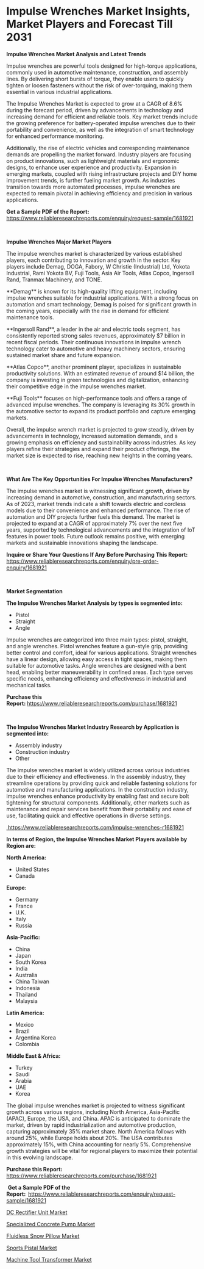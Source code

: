 <p><h1>Impulse Wrenches Market Insights, Market Players and Forecast Till 2031</h1></p><p><strong>Impulse Wrenches Market Analysis and Latest Trends</strong></p>
<p><p>Impulse wrenches are powerful tools designed for high-torque applications, commonly used in automotive maintenance, construction, and assembly lines. By delivering short bursts of torque, they enable users to quickly tighten or loosen fasteners without the risk of over-torquing, making them essential in various industrial applications. </p><p>The Impulse Wrenches Market is expected to grow at a CAGR of 8.6% during the forecast period, driven by advancements in technology and increasing demand for efficient and reliable tools. Key market trends include the growing preference for battery-operated impulse wrenches due to their portability and convenience, as well as the integration of smart technology for enhanced performance monitoring. </p><p>Additionally, the rise of electric vehicles and corresponding maintenance demands are propelling the market forward. Industry players are focusing on product innovations, such as lightweight materials and ergonomic designs, to enhance user experience and productivity. Expansion in emerging markets, coupled with rising infrastructure projects and DIY home improvement trends, is further fueling market growth. As industries transition towards more automated processes, impulse wrenches are expected to remain pivotal in achieving efficiency and precision in various applications.</p></p>
<p><strong>Get a Sample PDF of the Report:&nbsp;</strong> <a href="https://www.reliableresearchreports.com/enquiry/request-sample/1681921?utm_campaign=114&utm_medium=2&utm_source=Github&utm_content=ia&utm_term=29102024&utm_id=impulse-wrenches">https://www.reliableresearchreports.com/enquiry/request-sample/1681921</a></p>
<p>&nbsp;</p>
<p><strong>Impulse Wrenches Major Market Players</strong></p>
<p><p>The impulse wrenches market is characterized by various established players, each contributing to innovation and growth in the sector. Key players include Demag, DOGA, Fabory, W Christie (Industrial) Ltd, Yokota Industrial, Rami Yokota BV, Fuji Tools, Asia Air Tools, Atlas Copco, Ingersoll Rand, Tranmax Machinery, and TONE.</p><p>**Demag** is known for its high-quality lifting equipment, including impulse wrenches suitable for industrial applications. With a strong focus on automation and smart technology, Demag is poised for significant growth in the coming years, especially with the rise in demand for efficient maintenance tools.</p><p>**Ingersoll Rand**, a leader in the air and electric tools segment, has consistently reported strong sales revenues, approximately $7 billion in recent fiscal periods. Their continuous innovations in impulse wrench technology cater to automotive and heavy machinery sectors, ensuring sustained market share and future expansion.</p><p>**Atlas Copco**, another prominent player, specializes in sustainable productivity solutions. With an estimated revenue of around $14 billion, the company is investing in green technologies and digitalization, enhancing their competitive edge in the impulse wrenches market.</p><p>**Fuji Tools** focuses on high-performance tools and offers a range of advanced impulse wrenches. The company is leveraging its 30% growth in the automotive sector to expand its product portfolio and capture emerging markets.</p><p>Overall, the impulse wrench market is projected to grow steadily, driven by advancements in technology, increased automation demands, and a growing emphasis on efficiency and sustainability across industries. As key players refine their strategies and expand their product offerings, the market size is expected to rise, reaching new heights in the coming years.</p></p>
<p>&nbsp;</p>
<p><strong>What Are The Key Opportunities For Impulse Wrenches Manufacturers?</strong></p>
<p><p>The impulse wrenches market is witnessing significant growth, driven by increasing demand in automotive, construction, and manufacturing sectors. As of 2023, market trends indicate a shift towards electric and cordless models due to their convenience and enhanced performance. The rise of automation and DIY projects further fuels this demand. The market is projected to expand at a CAGR of approximately 7% over the next five years, supported by technological advancements and the integration of IoT features in power tools. Future outlook remains positive, with emerging markets and sustainable innovations shaping the landscape.</p></p>
<p><strong>Inquire or Share Your Questions If Any Before Purchasing This Report:</strong> <a href="https://www.reliableresearchreports.com/enquiry/pre-order-enquiry/1681921?utm_campaign=114&utm_medium=2&utm_source=Github&utm_content=ia&utm_term=29102024&utm_id=impulse-wrenches">https://www.reliableresearchreports.com/enquiry/pre-order-enquiry/1681921</a></p>
<p>&nbsp;</p>
<p><strong>Market Segmentation</strong></p>
<p><strong>The Impulse Wrenches Market Analysis by types is segmented into:</strong></p>
<p><ul><li>Pistol</li><li>Straight</li><li>Angle</li></ul></p>
<p><p>Impulse wrenches are categorized into three main types: pistol, straight, and angle wrenches. Pistol wrenches feature a gun-style grip, providing better control and comfort, ideal for various applications. Straight wrenches have a linear design, allowing easy access in tight spaces, making them suitable for automotive tasks. Angle wrenches are designed with a bent head, enabling better maneuverability in confined areas. Each type serves specific needs, enhancing efficiency and effectiveness in industrial and mechanical tasks.</p></p>
<p><strong>Purchase this Report:&nbsp;</strong><a href="https://www.reliableresearchreports.com/purchase/1681921?utm_campaign=114&utm_medium=2&utm_source=Github&utm_content=ia&utm_term=29102024&utm_id=impulse-wrenches">https://www.reliableresearchreports.com/purchase/1681921</a></p>
<p>&nbsp;</p>
<p><strong>The Impulse Wrenches Market Industry Research by Application is segmented into:</strong></p>
<p><ul><li>Assembly industry</li><li>Construction industry</li><li>Other</li></ul></p>
<p><p>The impulse wrenches market is widely utilized across various industries due to their efficiency and effectiveness. In the assembly industry, they streamline operations by providing quick and reliable fastening solutions for automotive and manufacturing applications. In the construction industry, impulse wrenches enhance productivity by enabling fast and secure bolt tightening for structural components. Additionally, other markets such as maintenance and repair services benefit from their portability and ease of use, facilitating quick and effective operations in diverse settings.</p></p>
<p><a href="https://www.reliableresearchreports.com/impulse-wrenches-r1681921?utm_campaign=114&utm_medium=2&utm_source=Github&utm_content=ia&utm_term=29102024&utm_id=impulse-wrenches">&nbsp;https://www.reliableresearchreports.com/impulse-wrenches-r1681921</a></p>
<p><strong>In terms of Region, the Impulse Wrenches Market Players available by Region are:</strong></p>
<p>
    <p> <strong> North America: </strong>
        <ul>
            <li>United States</li>
            <li>Canada</li>
        </ul>
        </p> 
    <p> <strong> Europe: </strong>
        <ul>
            <li>Germany</li>
            <li>France</li>
            <li>U.K.</li>
            <li>Italy</li>
            <li>Russia</li>
        </ul>
        </p> 
    <p> <strong> Asia-Pacific: </strong>
        <ul>
            <li>China</li>
            <li>Japan</li>
            <li>South Korea</li>
            <li>India</li>
            <li>Australia</li>
            <li>China Taiwan</li>
            <li>Indonesia</li>
            <li>Thailand</li>
            <li>Malaysia</li>
        </ul>
        </p> 
    <p> <strong> Latin America: </strong>
        <ul>
            <li>Mexico</li>
            <li>Brazil</li>
            <li>Argentina Korea</li>
            <li>Colombia</li>
        </ul>
        </p> 
    <p> <strong> Middle East & Africa: </strong>
        <ul>
            <li>Turkey</li>
            <li>Saudi</li>
            <li>Arabia</li>
            <li>UAE</li>
            <li>Korea</li>
        </ul>
    </p>
    </p>
<p><p>The global impulse wrenches market is projected to witness significant growth across various regions, including North America, Asia-Pacific (APAC), Europe, the USA, and China. APAC is anticipated to dominate the market, driven by rapid industrialization and automotive production, capturing approximately 35% market share. North America follows with around 25%, while Europe holds about 20%. The USA contributes approximately 15%, with China accounting for nearly 5%. Comprehensive growth strategies will be vital for regional players to maximize their potential in this evolving landscape.</p></p>
<p><strong>Purchase this Report: </strong><a href="https://www.reliableresearchreports.com/purchase/1681921?utm_campaign=114&utm_medium=2&utm_source=Github&utm_content=ia&utm_term=29102024&utm_id=impulse-wrenches">https://www.reliableresearchreports.com/purchase/1681921</a></p>
<p>&nbsp;<strong>Get a Sample PDF of the Report:&nbsp;&nbsp;</strong><a href="https://www.reliableresearchreports.com/enquiry/request-sample/1681921?utm_campaign=114&utm_medium=2&utm_source=Github&utm_content=ia&utm_term=29102024&utm_id=impulse-wrenches">https://www.reliableresearchreports.com/enquiry/request-sample/1681921</a></p>
<p><strong></strong></p>
<p><p><a href="https://www.linkedin.com/pulse/deep-dive-dc-rectifier-unit-market-itstrends-segmentation-competitive-yqyie?utm_campaign=114&utm_medium=2&utm_source=Github&utm_content=ia&utm_term=29102024&utm_id=impulse-wrenches">DC Rectifier Unit Market</a></p><p><a href="https://github.com/isbel3opkkem/Market-Research-Report-List-1/blob/main/specialized-concrete-pump-market.md?utm_campaign=114&utm_medium=2&utm_source=Github&utm_content=ia&utm_term=29102024&utm_id=impulse-wrenches">Specialized Concrete Pump Market</a></p><p><a href="https://issuu.com/reportprime-2/docs/fluidless-snow-pillow-market-size-2_2538da8474a42b?utm_campaign=114&utm_medium=2&utm_source=Github&utm_content=ia&utm_term=29102024&utm_id=impulse-wrenches">Fluidless Snow Pillow Market</a></p><p><a href="https://github.com/cristy9x9bur/Market-Research-Report-List-1/blob/main/sports-pistal-market.md?utm_campaign=114&utm_medium=2&utm_source=Github&utm_content=ia&utm_term=29102024&utm_id=impulse-wrenches">Sports Pistal Market</a></p><p><a href="https://www.linkedin.com/pulse/navigating-global-machine-tool-transformer-market-from-trends-kzmme?utm_campaign=114&utm_medium=2&utm_source=Github&utm_content=ia&utm_term=29102024&utm_id=impulse-wrenches">Machine Tool Transformer Market</a></p></p>